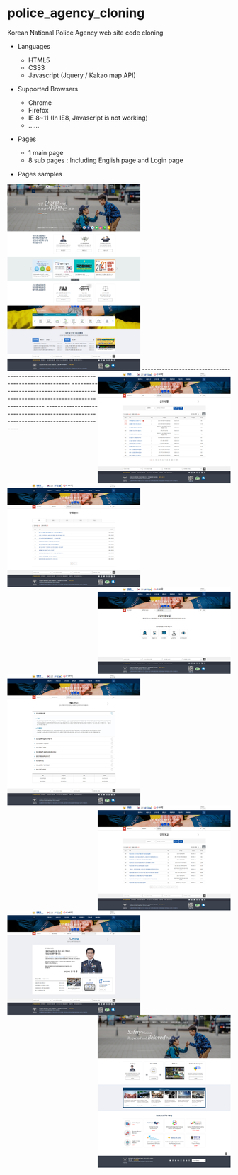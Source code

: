 # police_agency_cloning
Korean National Police Agency web site code cloning

* Languages
  - HTML5 
  - CSS3 
  - Javascript (Jquery / Kakao map API)
   
* Supported Browsers
  - Chrome 
  - Firefox
  - IE 8~11 (In IE8, Javascript is not working)
  - ......

* Pages 
  - 1 main page
  - 8 sub pages : Including English page and Login page   
           
* Pages samples
<img src="./_ref/captures/homepage_capture.png" width="300px">
<img src="./_ref/captures/menu1_notice_capture.png" width="300px" align= "right">
------------------------------------------------------------------------------------
<img src="./_ref/captures/menu2_news_capture.png" width="300px" align= "left">
<img src="./_ref/captures/menu3_portal_capture.png" width="300px" align= "right">
------------------------------------------------------------------------------------
<img src="./_ref/captures/menu4_info_capture.png" width="300px" align= "left">
<img src="./_ref/captures/menu5_law_capture.png" width="300px" align= "right">
------------------------------------------------------------------------------------
<img src="./_ref/captures/menu6_intro_capture.png" width="300px" align= "left">
<img src="./_ref/captures/menu7_eng_capture.png" width="300px" align= "right">
  


